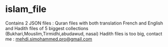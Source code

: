 # islam_file
Contains 2 JSON files : Quran files with both translation French and English and Hadith files of 5 biggest collections (Bukhari,Mouslim,Tirmidhi,abudawud, nasai)
Hadith files is too big, contact me : mehdi.simohammed.pro@gmail.com
